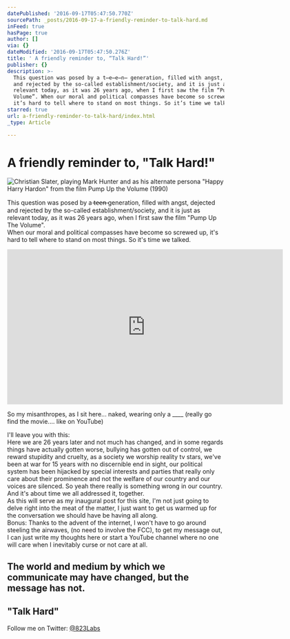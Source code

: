 ```yaml
---
datePublished: '2016-09-17T05:47:50.770Z'
sourcePath: _posts/2016-09-17-a-friendly-reminder-to-talk-hard.md
inFeed: true
hasPage: true
author: []
via: {}
dateModified: '2016-09-17T05:47:50.276Z'
title: ' A friendly reminder to, “Talk Hard!”'
publisher: {}
description: >-
  This question was posed by a t̶e̶e̶n̶ generation, filled with angst, dejected
  and rejected by the so-called establishment/society, and it is just as
  relevant today, as it was 26 years ago, when I first saw the film “Pump Up The
  Volume”. When our moral and political compasses have become so screwed up,
  it’s hard to tell where to stand on most things. So it’s time we talked.
starred: true
url: a-friendly-reminder-to-talk-hard/index.html
_type: Article

---
```

# A friendly reminder to, "Talk Hard!"
![Christian Slater, playing Mark Hunter and as his alternate persona "Happy Harry Hardon" from the film Pump Up the Volume (1990)](https://the-grid-user-content.s3-us-west-2.amazonaws.com/b2d7080d-066d-45cf-8487-d0cdf5d0ece2.jpg)

This question was posed by a t̶e̶e̶n̶ generation, filled with angst, dejected and rejected by the so-called establishment/society, and it is just as relevant today, as it was 26 years ago, when I first saw the film "Pump Up The Volume".   
When our moral and political compasses have become so screwed up, it's hard to tell where to stand on most things. So it's time we talked.

<iframe src="https://cdn.embedly.com/widgets/media.html?src=https%3A%2F%2Fwww.youtube.com%2Fembed%2FxLDehtTqyig%3Ffeature%3Doembed&amp;url=http%3A%2F%2Fwww.youtube.com%2Fwatch%3Fv%3DxLDehtTqyig&amp;image=https%3A%2F%2Fi.ytimg.com%2Fvi%2FxLDehtTqyig%2Fhqdefault.jpg&amp;key=b7d04c9b404c499eba89ee7072e1c4f7&amp;type=text%2Fhtml&amp;schema=youtube" width="640" height="360" scrolling="no" frameborder="0" allowfullscreen="" style=""></iframe>

So my misanthropes, as I sit here... naked, wearing only a \_\_\_\_ (really go find the movie.... like on YouTube) 

I'll leave you with this:  
Here we are 26 years later and not much has changed, and in some regards things have actually gotten worse, bullying has gotten out of control, we reward stupidity and cruelty, as a society we worship reality tv stars, we've been at war for 15 years with no discernible end in sight, our political system has been hijacked by special interests and parties that really only care about their prominence and not the welfare of our country and our voices are silenced. So yeah there really is something wrong in our country. And it's about time we all addressed it, together.  
As this will serve as my inaugural post for this site, I'm not just going to delve right into the meat of the matter, I just want to get us warmed up for the conversation we should have be having all along.  
Bonus: Thanks to the advent of the internet, I won't have to go around steeling the airwaves, (no need to involve the FCC), to get my message out, I can just write my thoughts here or start a YouTube channel where no one will care when I inevitably curse or not care at all.

## The world and medium by which we communicate may have changed, but the message has not.

## "Talk Hard"

Follow me on Twitter: [@823Labs][0]

[0]: https://twitter.com/823labs "@823Labs"